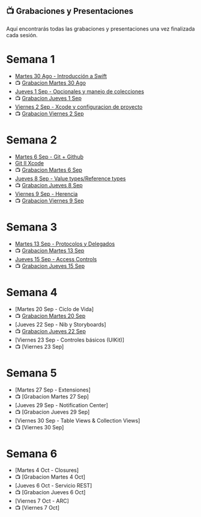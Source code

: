 ## 📺 Grabaciones y Presentaciones
Aquí encontrarás todas las grabaciones y presentaciones una vez finalizada cada sesión.

# Semana 1
- [Martes 30 Ago - Introducción a Swift](https://drive.google.com/file/d/1wjF9k6weNs7a_TxiOM2S6c_UYYFx4g6z/view?usp=sharing)
- 📺 [Grabacion Martes 30 Ago](https://drive.google.com/file/d/1rdcJmIOvH5koUpASDvc8yK1ngJRIimrP/view?usp=sharing)
- [Jueves 1 Sep - Opcionales y manejo de colecciones](https://drive.google.com/file/d/1yz6RahLr6pW-wRfjHBe4tAaQEivsgAdX/view?usp=sharing)
- 📺 [Grabacion Jueves 1 Sep](https://drive.google.com/file/d/1waDnEDel4Z7L0DpBFncyaZiqU0q0NUsS/view?usp=sharing)
- [Viernes 2 Sep - Xcode y configuracion de proyecto](https://drive.google.com/file/d/11peu6L3joAXfwvRhHyI-GA8efMStl1XF/view?usp=sharing)
- 📺 [Grabacion Viernes 2 Sep](https://drive.google.com/file/d/1-yevD_Fnn5fth85HbPfSLxd96Oe3z1tv/view?usp=sharing)

# Semana 2
- [Martes 6 Sep - Git + Github](https://drive.google.com/file/d/1W8dPtP9W7jYTXrcehxGqabwvf2_JSofF/view?usp=sharing)
- [Git II Xcode](https://drive.google.com/file/d/1wN--DtzSF-n1UB_zgFkTEuFDmxq_4p9A/view?usp=sharing)
- 📺 [Grabacion Martes 6 Sep](https://drive.google.com/file/d/1B-B5g4GZk6zZqvzLt1inHThiDWVtvh7H/view?usp=sharing)
- [Jueves 8 Sep - Value types/Reference types](https://drive.google.com/file/d/1rYtVol8yACfKObNQM3hbtswLr02xM14u/view?usp=sharing)
- 📺 [Grabacion Jueves 8 Sep](https://drive.google.com/file/d/12cXNB2IP65sUUH2VK0yXDuGyYtvKQSGK/view?usp=sharing)
- [Viernes 9 Sep - Herencia](https://drive.google.com/file/d/10YsLjSrx0Kdu9V9K7QVDTZ4h0eUEl12i/view?usp=sharing)
- 📺 [Grabacion Viernes 9 Sep](https://drive.google.com/file/d/1TNJqZGWi2uHmoCFW-miqTG24Y2jlV2nx/view?usp=sharing)

# Semana 3
- [Martes 13 Sep - Protocolos y Delegados](https://drive.google.com/file/d/1FOKocm5xboIw4M47S59OxK1jkMpYzjWz/view?usp=sharing)
- 📺 [Grabacion Martes 13 Sep](https://drive.google.com/file/d/17vb9ZVJfIUF-w_dmNreZ75lIBeuHmss7/view?usp=sharing)
- [Jueves 15 Sep - Access Controls](https://drive.google.com/file/d/1-C7uDAtt-62pQMsbLxOu0DCR2-ur1D1F/view?usp=sharing)
- 📺 [Grabacion Jueves 15 Sep](https://drive.google.com/file/d/1b-mqbahh-JD2qPi_IY0u_m4P1vrSJvX4/view?usp=sharing)


# Semana 4
- [Martes 20 Sep - Ciclo de Vida]
- 📺 [Grabacion Martes 20 Sep](https://drive.google.com/file/d/1hp3omPio5bDgtbgcooM6mGDk1zpHPj8w/view?usp=sharing)
- [Jueves 22 Sep - Nib y Storyboards]
- 📺 [Grabacion Jueves 22 Sep](https://drive.google.com/file/d/1Vhmgeix3gr-ftdwJsLKtzcxHGxP-P5sp/view?usp=sharing)
- [Viernes 23 Sep - Controles básicos (UIKit)]
- 📺 [Viernes 23 Sep]

# Semana 5
- [Martes 27 Sep - Extensiones]
- 📺 [Grabacion Martes 27 Sep]
- [Jueves 29 Sep - Notification Center]
- 📺 [Grabacion Jueves 29 Sep]
- [Viernes 30 Sep - Table Views & Collection Views]
- 📺 [Viernes 30 Sep]

# Semana 6
- [Martes 4 Oct - Closures]
- 📺 [Grabacion Martes 4 Oct]
- [Jueves 6 Oct - Servicio REST]
- 📺 [Grabacion Jueves 6 Oct]
- [Viernes 7 Oct - ARC]
- 📺 [Viernes 7 Oct]

